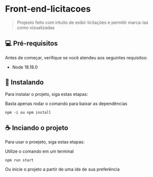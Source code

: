 # Front-end-licitacoes



> Projeoto feito com intuito de exibir licitações e permitir marca-las como vizualizadas

## 💻 Pré-requisitos

Antes de começar, verifique se você atendeu aos seguintes requisitos:

* Node 18.18.0

## 🚀 Instalando

Para instalar o projeto, siga estas etapas:

Basta apenas rodar o comando para baixar as dependências
```
npm -i ou npm install
```

## ☕ Inciando o projeto

Para usar o proejeto, siga estas etapas:


Utilize o comando em um terminal
```
npm run start
```
Ou inicie o projeto a partir de uma ide de sua preferência 
